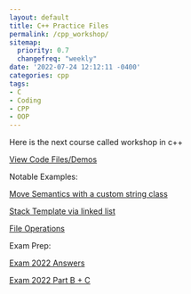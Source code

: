 ```yaml
---
layout: default
title: C++ Practice Files
permalink: /cpp_workshop/
sitemap:
  priority: 0.7
  changefreq: "weekly"
date: '2022-07-24 12:12:11 -0400'
categories: cpp
tags:
- C
- Coding
- CPP
- OOP
---
```


Here is the next course called workshop in c++ 

[View Code Files/Demos](https://github.com/avipars/CS-Resources/tree/main/cpp_workshop/Samples)

Notable Examples: 

[Move Semantics with a custom string class](https://github.com/avipars/CS-Resources/tree/main/cpp_workshop/Samples/string/)


[Stack Template via linked list](https://github.com/avipars/CS-Resources/tree/main/cpp_workshop/Samples/Stack_Linked_list.h)


[File Operations](https://github.com/avipars/CS-Resources/tree/main/cpp_workshop/Samples/book.cpp)


Exam Prep: 

[Exam 2022 Answers](https://avipars.github.io/CS-Resources/cpp_workshop/Exam_2022/)


[Exam 2022 Part B + C](https://github.com/avipars/CS-Resources/tree/main/cpp_workshop/Exam_2022/open)

<!-- ^\(\d+\) -->